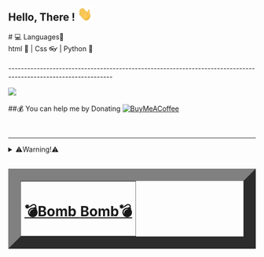 <h2>Hello, There ! <img src="https://github.com/Parply/Parply/blob/master/.github/Hi.gif?raw=true" width="30px"> </h2>
# 💻 Languages👾
<br>
html 🎁    |    Css 👓      |    Python 🐍
<br/>
<br/>
---------------------------------------------------------------------------------------------------------------

![](https://github-readme-stats.vercel.app/api/top-langs/?username=swerce&theme=dark&hide_border=false&include_all_commits=false&count_private=false&layout=compact)

##💰 You can help me by Donating
  [![BuyMeACoffee](https://img.shields.io/badge/Buy%20Me%20a%20Coffee-ffdd00?style=for-the-badge&logo=buy-me-a-coffee&logoColor=black)](https://buymeacoffee.com/swerce)
  
<br/>

---
<details><summary>⚠️Warning!⚠️<br><br><ins><table align="center" border="25"><tr><td colspan=0 align="center"><h1>💣<ins>Bomb</ins> <ins>Bomb</ins>💣</h1></td></tr></table></ins></summary>

<table align="center" border="-200"><tr><td colspan=0 align="center">
Are you sure?

| [_Yes_](https://github.com/swerce/swerce/blob/main/bomb.md) | __No__ |
| --- |----|
</table></tr></td>

<ins><table align="center" border="0"><tr><td colspan=0 align="center"><h1>💣💣💣<ins>Unlimited</ins> <ins>bomb</ins>💣💣💣</h1></td></tr></ins>
<tr><td colspan=0 align="center"><a href="https://github.com/koumaza/koumaza/blob/Main/.github/%3F%3F%3F%3F.md">Enter</a></td></tr>
</table>
</details>
